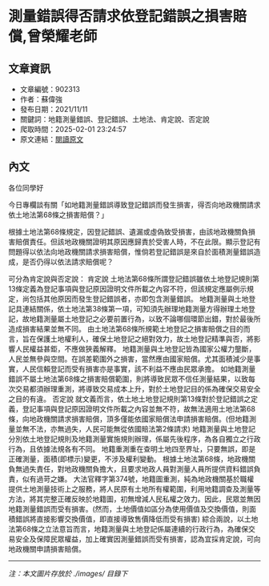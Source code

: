 # 測量錯誤得否請求依登記錯誤之損害賠償,曾榮耀老師

## 文章資訊
- 文章編號：902313
- 作者：蘇偉強
- 發布日期：2021/11/11
- 關鍵詞：地籍測量錯誤、登記錯誤、土地法、肯定說、否定說
- 爬取時間：2025-02-01 23:24:57
- 原文連結：[閱讀原文](https://real-estate.get.com.tw/Columns/detail.aspx?no=902313)

## 內文


各位同學好


今日專欄談有關「如地籍測量錯誤導致登記錯誤而發生損害，得否向地政機關請求依土地法第68條之損害賠償？」


根據土地法第68條規定，因登記錯誤、遺漏或虛偽致受損害，由該地政機關負損害賠償責任。但該地政機關證明其原因應歸責於受害人時，不在此限。顯示登記有問題得以依法向地政機關請求損害賠償，惟倘若登記錯誤是來自於面積測量錯誤造成，是否仍得以依法請求賠償呢？


可分為肯定說與否定說：
肯定說
土地法第68條所謂登記錯誤雖依土地登記規則第13條定義為登記事項與登記原因證明文件所載之內容不符，但該規定應屬例示規定，尚包括其他原因而發生登記錯誤者，亦即包含測量錯誤。
地籍測量與土地登記具連結關係，依土地法第38條第一項，可知須先辦理地籍測量方得辦理土地登記，故地籍測量屬土地登記之必要前置行為，以致不論哪個環節出錯，對於最後所造成損害結果並無不同。
由土地法第68條所規範土地登記之損害賠償之目的而言，旨在保護土地權利人，確保土地登記之絕對效力，故土地登記精準與否，將影響人民權益甚鉅，不應做狹義解釋。
地籍測量與土地登記皆為國家公權力壟斷，人民並無參與空間。在誤差範圍外之損害，當然應由國家賠償。尤其面積減少是事實，人民信賴登記而受有損害亦是事實，該不利益不應由民眾承擔。
如地籍測量錯誤不屬土地法第68條之損害賠償範圍，則將導致民眾不信任測量結果，以致每次交易都須辦理重測，將導致交易成本上升，對於土地登記目的係為確保交易安全之目的有違。
否定說
就文義而言，依土地土地登記規則第13條對於登記錯誤之定義，登記事項與登記原因證明文件所載之內容並無不符，故無法適用土地法第68條，向地政機關請求損害賠償，頂多僅能依國家賠償法申請損害賠償。(但地籍測量並無不法，亦無過失，人民可能無從依國賠法第2條請求)
地籍測量與土地登記分別依土地登記規則及地籍測量實施規則辦理，係屬先後程序，為各自獨立之行政行為，且依據法規各有不同。
地籍重測重在查明土地四至界址，只要無誤，即是正確測量，面積(即標示)變更，不涉及權利變動。
根據土地法第68條，地政機關負無過失責任，對地政機關負擔大，且要求地政人員對測量人員所提供資料錯誤負責，似有過苛之嫌。
大法官釋字第374號，地籍圖重測，純為地政機關基於職權提供土地測量技術上之服務，將人民原有土地所有權範圍，利用地籍調查及測量等方法，將其完整正確反映於地籍圖，初無增減人民私權之效力。因此，民眾並無因地籍測量錯誤而受有損害。(然而，土地價值如區分為使用價值及交換價值，則面積錯誤將直接影響交換價值，即直接導致售價降低而受有損害)
綜合兩說，以土地法第68條之立法意旨而言，地籍測量與土地登記係屬連續的行政行為，為確保交易安全及保障民眾權益，加上確實因測量錯誤而受有損害，認為宜採肯定說，可向地政機關申請損害賠償。

---
*注：本文圖片存放於 ./images/ 目錄下*
